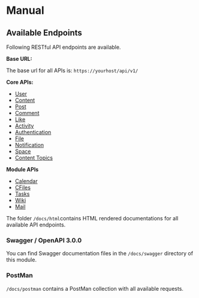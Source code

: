 # Manual

## Available Endpoints 

Following RESTful API endpoints are available.

**Base URL:**

The base url for all APIs is: `https://yourhost/api/v1/`


**Core APIs:**

- [User](https://www.humhub.com/en/marketplace/rest/docs/html/user.html)
- [Content](https://www.humhub.com/en/marketplace/rest/docs/html/content.html)
- [Post](https://www.humhub.com/en/marketplace/rest/docs/html/post.html)
- [Comment](https://www.humhub.com/en/marketplace/rest/docs/html/comment.html)
- [Like](https://www.humhub.com/en/marketplace/rest/docs/html/like.html)
- [Activity](https://www.humhub.com/en/marketplace/rest/docs/html/activity.html)
- [Authentication](https://www.humhub.com/en/marketplace/rest/docs/html/auth.html)
- [File](https://www.humhub.com/en/marketplace/rest/docs/html/file.html)
- [Notification](https://www.humhub.com/en/marketplace/rest/docs/html/notification.html)
- [Space](https://www.humhub.com/en/marketplace/rest/docs/html/space.html)
- [Content Topics](https://www.humhub.com/en/marketplace/rest/docs/html/topic.html)

**Module APIs** 

- [Calendar](https://www.humhub.com/en/marketplace/rest/docs/html/calendar.html)
- [CFiles](https://www.humhub.com/en/marketplace/rest/docs/html/cfiles.html)
- [Tasks](https://www.humhub.com/en/marketplace/rest/docs/html/task.html)
- [Wiki](https://www.humhub.com/en/marketplace/rest/docs/html/wiki.html)
- [Mail](https://www.humhub.com/en/marketplace/rest/docs/html/mail.html)


The folder `/docs/html`contains HTML rendered documentations for all available API endpoints.

### Swagger / OpenAPI 3.0.0 

You can find Swagger documentation files in the `/docs/swagger` directory of this module.

### PostMan

`/docs/postman` contains a PostMan collection with all available requests.

